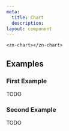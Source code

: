 ```yaml
---
meta:
  title: Chart
  description:
layout: component
---
```


```html:preview
<zn-chart></zn-chart>
```

## Examples

### First Example

TODO

### Second Example

TODO



